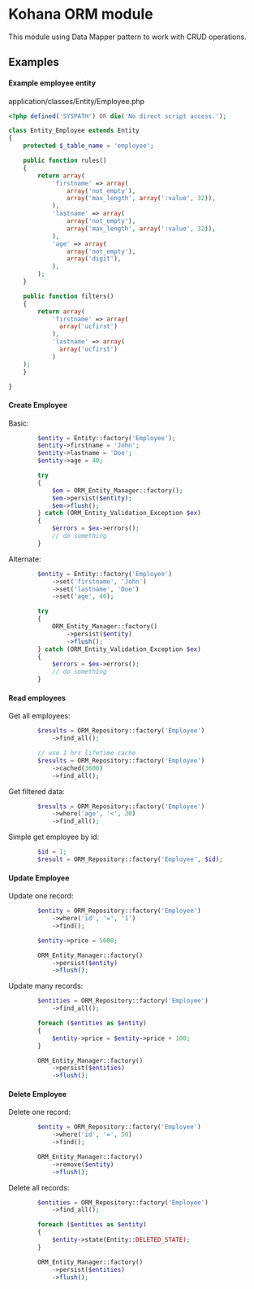 # Kohana ORM module

This module using Data Mapper pattern to work with CRUD operations.

## Examples

#### Example employee entity

application/classes/Entity/Employee.php

```php
<?php defined('SYSPATH') OR die('No direct script access.');

class Entity_Employee extends Entity
{
    protected $_table_name = 'employee';

    public function rules()
    {
        return array(
            'firstname' => array(
                array('not_empty'),
                array('max_length', array(':value', 32)),
            ),
            'lastname' => array(
                array('not_empty'),
                array('max_length', array(':value', 32)),
            ),
            'age' => array(
                array('not_empty'),
                array('digit'),
            ),
        );
    }

    public function filters()
    {
        return array(
            'firstname' => array(
              array('ucfirst')
            ),
            'lastname' => array(
              array('ucfirst')
            )
	);
    }

}
```

#### Create Employee

Basic:

```php
        $entity = Entity::factory('Employee');
        $entity->firstname = 'John';
        $entity->lastname = 'Doe';
        $entity->age = 40;

        try
        {
            $em = ORM_Entity_Manager::factory();
            $em->persist($entity);
            $em->flush();
        } catch (ORM_Entity_Validation_Exception $ex)
        {
            $errors = $ex->errors();
            // do something
        }

```

Alternate:

```php
        $entity = Entity::factory('Employee')
            ->set('firstname', 'John')
            ->set('lastname', 'Doe')
            ->set('age', 40);

        try
        {
            ORM_Entity_Manager::factory()
                ->persist($entity)
                ->flush();
        } catch (ORM_Entity_Validation_Exception $ex)
        {
            $errors = $ex->errors();
            // do something
        }
```

#### Read employees

Get all employees:

```php
        $results = ORM_Repository::factory('Employee')
            ->find_all();

        // use 1 hrs lifetime cache
        $results = ORM_Repository::factory('Employee')
            ->cached(3600)
            ->find_all();

```

Get filtered data:

```php
        $results = ORM_Repository::factory('Employee')
            ->where('age', '<', 30)
            ->find_all();

```

Simple get employee by id:

```php
        $id = 1;
        $result = ORM_Repository::factory('Employee', $id);
```

#### Update Employee

Update one record:

```php
        $entity = ORM_Repository::factory('Employee')
            ->where('id', '=', '1')
            ->find();

        $entity->price = 5000;

        ORM_Entity_Manager::factory()
            ->persist($entity)
            ->flush();

```

Update many records:

```php
        $entities = ORM_Repository::factory('Employee')
            ->find_all();

        foreach ($entities as $entity)
        {
            $entity->price = $entity->price + 100;
        }

        ORM_Entity_Manager::factory()
            ->persist($entities)
            ->flush();

```

#### Delete Employee

Delete one record:

```php
        $entity = ORM_Repository::factory('Employee')
            ->where('id', '=', 50)
            ->find();

        ORM_Entity_Manager::factory()
            ->remove($entity)
            ->flush();

```

Delete all records:

```php
        $entities = ORM_Repository::factory('Employee')
            ->find_all();

        foreach ($entities as $entity)
        {
            $entity->state(Entity::DELETED_STATE);
        }

        ORM_Entity_Manager::factory()
            ->persist($entities)
            ->flush();

```
